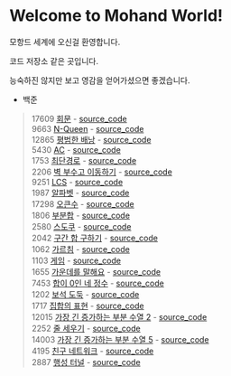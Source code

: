 # Welcome to Mohand World!

모항드 세계에 오신걸 환영합니다.

코드 저장소 같은 곳입니다.

능숙하진 않지만 보고 영감을 얻어가셨으면 좋겠습니다.

+ 백준
> 17609 [회문](https://www.acmicpc.net/problem/17609) - [source_code](baekjoon/17609)  
> 9663 [N-Queen](https://www.acmicpc.net/problem/9663) - [source_code](baekjoon/9663)  
> 12865 [평범한 배낭](https://www.acmicpc.net/problem/12865) - [source_code](baekjoon/12865)  
> 5430 [AC](https://www.acmicpc.net/problem/5430) - [source_code](baekjoon/5430)  
> 1753 [최단경로](https://www.acmicpc.net/problem/1753) - [source_code](baekjoon/1753)  
> 2206 [벽 부수고 이동하기](https://www.acmicpc.net/problem/2206) - [source_code](baekjoon/2206)  
> 9251 [LCS](https://www.acmicpc.net/problem/9251) - [source_code](baekjoon/9251)  
> 1987 [알파벳](https://www.acmicpc.net/problem/1987) - [source_code](baekjoon/1987)  
> 17298 [오큰수](https://www.acmicpc.net/problem/17298) - [source_code](baekjoon/17298)  
> 1806 [부분합](https://www.acmicpc.net/problem/1806) - [source_code](baekjoon/1806)  
> 2580 [스도쿠](https://www.acmicpc.net/problem/2580) - [source_code](baekjoon/2580)  
> 2042 [구간 합 구하기](https://www.acmicpc.net/problem/2042) - [source_code](baekjoon/2042)  
> 1062 [가르침](https://www.acmicpc.net/problem/1062) - [source_code](baekjoon/1062)  
> 1103 [게임](https://www.acmicpc.net/problem/1103) - [source_code](baekjoon/1103)  
> 1655 [가운데를 말해요](https://www.acmicpc.net/problem/1655) - [source_code](baekjoon/1655)  
> 7453 [합이 0인 네 정수](https://www.acmicpc.net/problem/7453) - [source_code](baekjoon/7453)  
> 1202 [보석 도둑](https://www.acmicpc.net/problem/1202) - [source_code](baekjoon/1202)  
> 1717 [집합의 표현](https://www.acmicpc.net/problem/1717) - [source_code](baekjoon/1717)  
> 12015 [가장 긴 증가하는 부분 수열 2](https://www.acmicpc.net/problem/12015) - [source_code](baekjoon/12015)  
> 2252 [줄 세우기](https://www.acmicpc.net/problem/2252) - [source_code](baekjoon/2252)  
> 14003 [가장 긴 증가하는 부분 수열 5](https://www.acmicpc.net/problem/14003) - [source_code](baekjoon/14003)  
> 4195 [친구 네트워크](https://www.acmicpc.net/problem/4195) - [source_code](baekjoon/4195)  
> 2887 [행성 터널](https://www.acmicpc.net/problem/2887) - [source_code](baekjoon/2887)
